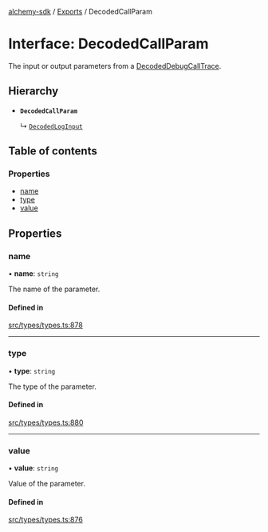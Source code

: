 [alchemy-sdk](../README.md) / [Exports](../modules.md) / DecodedCallParam

# Interface: DecodedCallParam

The input or output parameters from a [DecodedDebugCallTrace](DecodedDebugCallTrace.md).

## Hierarchy

- **`DecodedCallParam`**

  ↳ [`DecodedLogInput`](DecodedLogInput.md)

## Table of contents

### Properties

- [name](DecodedCallParam.md#name)
- [type](DecodedCallParam.md#type)
- [value](DecodedCallParam.md#value)

## Properties

### name

• **name**: `string`

The name of the parameter.

#### Defined in

[src/types/types.ts:878](https://github.com/alchemyplatform/alchemy-sdk-js/blob/6dc36f9/src/types/types.ts#L878)

___

### type

• **type**: `string`

The type of the parameter.

#### Defined in

[src/types/types.ts:880](https://github.com/alchemyplatform/alchemy-sdk-js/blob/6dc36f9/src/types/types.ts#L880)

___

### value

• **value**: `string`

Value of the parameter.

#### Defined in

[src/types/types.ts:876](https://github.com/alchemyplatform/alchemy-sdk-js/blob/6dc36f9/src/types/types.ts#L876)
